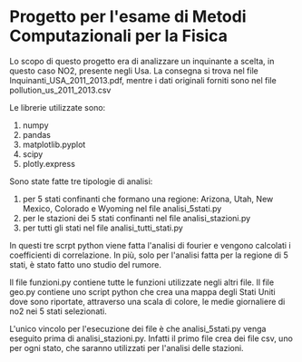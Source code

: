 # Progetto per l'esame di Metodi Computazionali per la Fisica

Lo scopo di questo progetto era di analizzare un inquinante a scelta, in questo caso NO2, presente negli Usa.
La consegna si trova nel file Inquinanti_USA_2011_2013.pdf, mentre i dati originali forniti sono nel file pollution_us_2011_2013.csv

Le librerie utilizzate sono:
1) numpy
2) pandas
3) matplotlib.pyplot
4) scipy
5) plotly.express

Sono state fatte tre tipologie di analisi:
1) per 5 stati confinanti che formano una regione: Arizona, Utah, New Mexico, Colorado e Wyoming nel file analisi_5stati.py
2) per le stazioni dei 5 stati confinanti nel file analisi_stazioni.py
3) per tutti gli stati nel file analisi_tutti_stati.py

In questi tre scrpt python viene fatta l'analisi di fourier e vengono calcolati i coefficienti di correlazione. In più, solo per l'analisi fatta per la regione di 5 stati, è stato fatto uno studio del rumore.

Il file funzioni.py contiene tutte le funzioni utilizzate negli altri file.
Il file geo.py contiene uno script python che crea una mappa degli Stati Uniti dove sono riportate, attraverso una scala di colore, le medie giornaliere di no2 nei 5 stati selezionati.

L'unico vincolo per l'esecuzione dei file è che analisi_5stati.py venga eseguito prima di analisi_stazioni.py. Infatti il primo file crea dei file csv, uno per ogni stato, che saranno utilizzati per l'analisi delle stazioni.